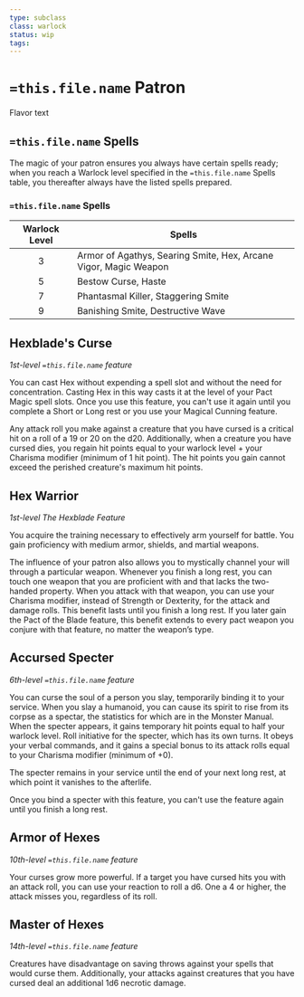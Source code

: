 ```yaml
---
type: subclass
class: warlock
status: wip
tags:
---
```


# `=this.file.name` Patron

Flavor text

## `=this.file.name` Spells

The magic of your patron ensures you always have certain spells ready; when you reach a Warlock level specified in the `=this.file.name` Spells table, you thereafter always have the listed spells prepared.

### `=this.file.name` Spells
| Warlock Level | Spells                                                           |
| :-----------: | ---------------------------------------------------------------- |
|       3       | Armor of Agathys, Searing Smite, Hex, Arcane Vigor, Magic Weapon |
|       5       | Bestow Curse, Haste                                              |
|       7       | Phantasmal Killer, Staggering Smite                              |
|       9       | Banishing Smite, Destructive Wave                                |
## Hexblade's Curse
*1st-level `=this.file.name` feature*

You can cast Hex without expending a spell slot and without the need for concentration. Casting Hex in this way casts it at the level of your Pact Magic spell slots. Once you use this feature, you can't use it again until you complete a Short or Long rest or you use your Magical Cunning feature.

Any attack roll you make against a creature that you have cursed is a critical hit on a roll of a 19 or 20 on the d20. Additionally, when a creature you have cursed dies, you regain hit points equal to your warlock level + your Charisma modifier (minimum of 1 hit point). The hit points you gain cannot exceed the perished creature's maximum hit points.

## Hex Warrior
*1st-level The Hexblade Feature*

You acquire the training necessary to effectively arm yourself for battle. You gain proficiency with medium armor, shields, and martial weapons.

The influence of your patron also allows you to mystically channel your will through a particular weapon. Whenever you finish a long rest, you can touch one weapon that you are proficient with and that lacks the two-handed property. When you attack with that weapon, you can use your Charisma modifier, instead of Strength or Dexterity, for the attack and damage rolls. This benefit lasts until you finish a long rest. If you later gain the Pact of the Blade feature, this benefit extends to every pact weapon you conjure with that feature, no matter the weapon’s type.

## Accursed Specter
*6th-level `=this.file.name` feature*

You can curse the soul of a person you slay, temporarily binding it to your service. When you slay a humanoid, you can cause its spirit to rise from its corpse as a spectar, the statistics for which are in the Monster Manual. When the specter appears, it gains temporary hit points equal to half your warlock level. Roll initiative for the specter, which has its own turns. It obeys your verbal commands, and it gains a special bonus to its attack rolls equal to your Charisma modifier (minimum of +0).

The specter remains in your service until the end of your next long rest, at which point it vanishes to the afterlife.

Once you bind a specter with this feature, you can't use the feature again until you finish a long rest.

## Armor of Hexes
*10th-level `=this.file.name` feature*

Your curses grow more powerful. If a target you have cursed hits you with an attack roll, you can use your reaction to roll a d6. One a 4 or higher, the attack misses you, regardless of its roll.

## Master of Hexes
*14th-level `=this.file.name` feature*

Creatures have disadvantage on saving throws against your spells that would curse them. Additionally, your attacks against creatures that you have cursed deal an additional 1d6 necrotic damage.
